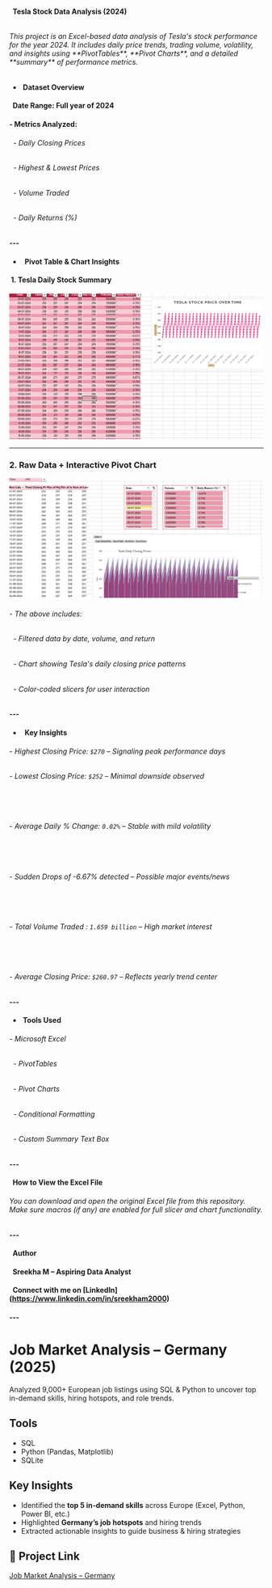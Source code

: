 #### &nbsp; Tesla Stock Data Analysis (2024)

###### 

###### This project is an Excel-based data analysis of Tesla's stock performance for the year 2024. It includes daily price trends, trading volume, volatility, and insights using \*\*PivotTables\*\*, \*\*Pivot Charts\*\*, and a detailed \*\*summary\*\* of performance metrics.

###### 

* #### &nbsp;Dataset Overview

#### 

#### &nbsp;  Date Range: Full year of 2024  



#### \-  Metrics Analyzed:



###### &nbsp; - Daily Closing Prices

###### &nbsp; - Highest \& Lowest Prices

###### &nbsp; - Volume Traded

###### &nbsp; - Daily Returns (%)

#### 

#### ---

#### 

* #### &nbsp; Pivot Table \& Chart Insights

#### 

#### &nbsp;1. Tesla Daily Stock Summary  
![Tesla Summary](tesla_summary.png)

---

### 2. Raw Data + Interactive Pivot Chart  
![Tesla Pivot Chart](Tesla_pivot_chart.png)
#### 

###### \- The above includes:

###### &nbsp; - Filtered data by date, volume, and return

###### &nbsp; - Chart showing Tesla's daily closing price patterns

###### &nbsp; - Color-coded slicers for user interaction

###### 

#### ---

#### 

* #### &nbsp; Key Insights

#### 

###### \-  Highest Closing Price: `$270` – Signaling peak performance days  

###### 

###### \- Lowest Closing Price: `$252` – Minimal downside observed

###### &nbsp; 

###### \- Average Daily % Change: `0.02%` – Stable with mild volatility 

###### &nbsp;

###### \- Sudden Drops of -6.67%  detected – Possible major events/news

###### &nbsp; 

###### \- Total Volume Traded : `1.659 billion` – High market interest 

###### &nbsp;

###### \- Average Closing Price: `$260.97` – Reflects yearly trend center

###### 

#### ---

#### 

* #### &nbsp;Tools Used

#### 

###### \- Microsoft Excel

###### &nbsp; - PivotTables

###### &nbsp; - Pivot Charts

###### &nbsp; - Conditional Formatting

###### &nbsp; - Custom Summary Text Box

#### 

#### ---

#### 

#### &nbsp; How to View the Excel File

#### 

###### You can download and open the original Excel file from this repository. Make sure macros (if any) are enabled for full slicer and chart functionality.

#### 

#### ---

#### 

#### &nbsp;    Author

#### 

#### &nbsp; Sreekha M – Aspiring Data Analyst  

#### &nbsp; Connect with me on \[LinkedIn](https://www.linkedin.com/in/sreekham2000)

#### 

#### ---

# Job Market Analysis – Germany (2025)

Analyzed 9,000+ European job listings using SQL & Python to uncover top in-demand skills, hiring hotspots, and role trends.  

##  Tools
- SQL  
- Python (Pandas, Matplotlib)  
- SQLite  

##  Key Insights
- Identified the **top 5 in-demand skills** across Europe (Excel, Python, Power BI, etc.)  
- Highlighted **Germany’s job hotspots** and hiring trends  
- Extracted actionable insights to guide business & hiring strategies  

## 🔗 Project Link
[Job Market Analysis – Germany](https://github.com/SREEKHA-25/job-market-analysis-germany)





